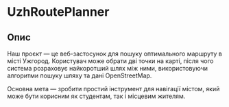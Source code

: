 # UzhRoutePlanner

## Опис
Наш проєкт — це веб-застосунок для пошуку оптимального маршруту в місті Ужгород. 
Користувач може обрати дві точки на карті, після чого система розраховує найкоротший шлях між ними, використовуючи алгоритми пошуку шляху та дані OpenStreetMap. 

Основна мета — зробити простий інструмент для навігації містом, який може бути корисним як студентам, так і місцевим жителям.
